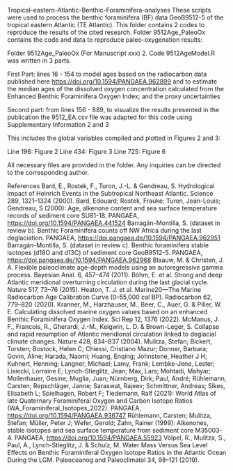 Tropical-eastern-Atlantic-Benthic-Foraminifera-analyses
These scripts were used to process the benthic foraminifera (BF) data GeoB9512-5 of the tropical eastern Atlantic (TE Atlantic). This folder contains 2 codes to reproduce the results of the cited research. Folder 9512Age_PaleoOx contains the code and data to reproduce paleo-oxygenation results:

Folder 9512Age_PaleoOx (For Manuscript xxx)
2. Code 9512AgeModel.R was written in 3 parts.

First Part: lines 16 - 154 to model ages based on the radiocarbon data 
published here https://doi.org/10.1594/PANGAEA.962899 
and to estimate the median ages of the dissolved oxygen concentration calculated 
from the Enhanced Benthic Foraminifera Oxygen Index; and the proxy uncertainties 

Second part: from lines 156 - 889, to visualize the results presented in the publication 
the 9512_EA.csv file was adapted for this code using Supplementary Information 2 and 3

This includes the global variables compiled and plotted in Figures 2 and 3:

Line 196: Figure 2
Line 434: Figure 3
Line 725: Figure 6

All necessary files are provided in the folder. Any inquiries can be directed to the corresponding author.

References
Bard, E., Rostek, F., Turon, J.-L. & Gendreau, S. Hydrological Impact of Heinrich Events in the Subtropical Northeast Atlantic. Science 289, 1321–1324 (2000).
Bard, Edouard; Rostek, Frauke; Turon, Jean-Louis; Gendreau, S (2000): Age, alkenone content and sea surface temperature records of sediment core SU81-18. PANGAEA, https://doi.org/10.1594/PANGAEA.441524
Barragán-Montilla, S. (dataset in review b). Benthic Foraminifera counts off NW Africa during the last deglaciation. PANGAEA, https://doi.pangaea.de/10.1594/PANGAEA.962951
Barragán-Montilla, S. (dataset in review c). Benthic foraminifera stable isotopes (d18O and d13C) of sediment core GeoB9512-5. PANGAEA, https://doi.pangaea.de/10.1594/PANGAEA.962968
Blaauw, M. & Christen, J. A. Flexible paleoclimate age-depth models using an autoregressive gamma process. Bayesian Anal. 6, 457–474 (2011).
Böhm, E. et al. Strong and deep Atlantic meridional overturning circulation during the last glacial cycle. Nature 517, 73–76 (2015).
Heaton, T. J. et al. Marine20—The Marine Radiocarbon Age Calibration Curve (0–55,000 cal BP). Radiocarbon 62, 779–820 (2020).
Kranner, M., Harzhauser, M., Beer, C., Auer, G. & Piller, W. E. Calculating dissolved marine oxygen values based on an enhanced Benthic Foraminifera Oxygen Index. Sci Rep 12, 1376 (2022).
McManus, J. F., Francois, R., Gherardi, J.-M., Keigwin, L. D. & Brown-Leger, S. Collapse and rapid resumption of Atlantic meridional circulation linked to deglacial climate changes. Nature 428, 834–837 (2004).
Mulitza, Stefan; Bickert, Torsten; Bostock, Helen C; Chiessi, Cristiano Mazur; Donner, Barbara; Govin, Aline; Harada, Naomi; Huang, Enqing; Johnstone, Heather J H; Kuhnert, Henning; Langner, Michael; Lamy, Frank; Lembke-Jene, Lester; Lisiecki, Lorraine E; Lynch-Stieglitz, Jean; Max, Lars; Mohtadi, Mahyar; Mollenhauer, Gesine; Muglia, Juan; Nürnberg, Dirk; Paul, André; Rühlemann, Carsten; Repschläger, Janne; Saraswat, Rajeev; Schmittner, Andreas; Sikes, Elisabeth L; Spielhagen, Robert F; Tiedemann, Ralf (2021): World Atlas of late Quaternary Foraminiferal Oxygen and Carbon Isotope Ratios (WA_Foraminiferal_Isotopes_2022). PANGAEA, https://doi.org/10.1594/PANGAEA.936747
Rühlemann, Carsten; Mulitza, Stefan; Müller, Peter J; Wefer, Gerold; Zahn, Rainer (1999): Alkenones, stable isotopes and sea surface temperature from sediment core M35003-4. PANGAEA, https://doi.org/10.1594/PANGAEA.55923
Völpel, R., Mulitza, S., Paul, A., Lynch‐Stieglitz, J. & Schulz, M. Water Mass Versus Sea Level Effects on Benthic Foraminiferal Oxygen Isotope Ratios in the Atlantic Ocean During the LGM. Paleoceanog and Paleoclimatol 34, 98–121 (2019).
